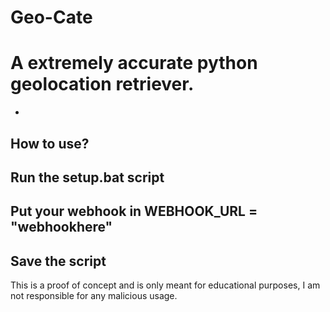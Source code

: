# Geo-Cate
# A extremely accurate python geolocation retriever.

-
How to use?
-
Run the setup.bat script
-
Put your webhook in WEBHOOK_URL = "webhookhere"
-
Save the script
-


This is a proof of concept and is only meant for educational purposes, I am not responsible for any malicious usage.
